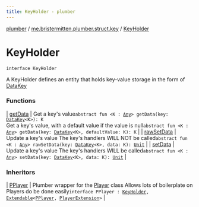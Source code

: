 ```yaml
---
title: KeyHolder - plumber
---
```


[plumber](../../index.html) / [me.bristermitten.plumber.struct.key](../index.html) / [KeyHolder](./index.html)

# KeyHolder

`interface KeyHolder`

A KeyHolder defines an entity that holds key-value storage in the form of [DataKey](../-data-key/index.html)

### Functions

| [getData](get-data.html) | Get a key's value`abstract fun <K : `[`Any`](https://kotlinlang.org/api/latest/jvm/stdlib/kotlin/-any/index.html)`> getData(key: `[`DataKey`](../-data-key/index.html)`<K>): K`<br>Get a key's value, with a default value if the value is null`abstract fun <K : `[`Any`](https://kotlinlang.org/api/latest/jvm/stdlib/kotlin/-any/index.html)`> getData(key: `[`DataKey`](../-data-key/index.html)`<K>, defaultValue: K): K` |
| [rawSetData](raw-set-data.html) | Update a key's value The key's handlers WILL NOT be called`abstract fun <K : `[`Any`](https://kotlinlang.org/api/latest/jvm/stdlib/kotlin/-any/index.html)`> rawSetData(key: `[`DataKey`](../-data-key/index.html)`<K>, data: K): `[`Unit`](https://kotlinlang.org/api/latest/jvm/stdlib/kotlin/-unit/index.html) |
| [setData](set-data.html) | Update a key's value The key's handlers WILL be called`abstract fun <K : `[`Any`](https://kotlinlang.org/api/latest/jvm/stdlib/kotlin/-any/index.html)`> setData(key: `[`DataKey`](../-data-key/index.html)`<K>, data: K): `[`Unit`](https://kotlinlang.org/api/latest/jvm/stdlib/kotlin/-unit/index.html) |

### Inheritors

| [PPlayer](../../me.bristermitten.plumber.struct.player/-p-player/index.html) | Plumber wrapper for the [Player](https://hub.spigotmc.org/javadocs/spigot/org/bukkit/entity/Player.html) class Allows lots of boilerplate on Players do be done easily`interface PPlayer : `[`KeyHolder`](./index.html)`, `[`Extendable`](../../me.bristermitten.plumber.struct.extension/-extendable/index.html)`<`[`PPlayer`](../../me.bristermitten.plumber.struct.player/-p-player/index.html)`, `[`PlayerExtension`](../../me.bristermitten.plumber.struct.player/-player-extension.html)`>` |

